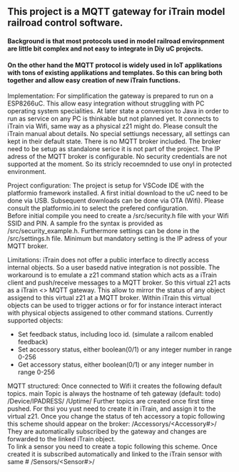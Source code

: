 ## This project is a MQTT gateway for iTrain model railroad control software. 
#### Background is that most protocols used in model railroad enviropnment are little bit complex and not easy to integrate in Diy uC projects. 
#### On the other hand the MQTT protocol is widely used in IoT applikations with tons of existing applikations and templates. So this can bring both together and allow easy creation of new iTrain functions.
Implementation: For simplification the gateway is prepared to run on a ESP8266uC. This allow easy integration without struggling with PC operating system specialities. At later state a conversion to Java in order to run as service on any PC is thinkable but not planned yet. It connects to iTrain via Wifi, same way as a physical z21 might do. Please consult the iTrain manual about details. No special settiungs necessary, all settings can kept in their default state.
There is no MQTT broker included. The broker need to be setup as standalone serice it is not part of the project. The IP adress of the MQTT broker is configurable. No security credentials are not supported at the moment. So its stricly recoemnded to use onyl in protected environment.

Project configuration: The project is setup for VSCode IDE with the platformio framework installed. 
A first initial download to the uC need to be done via USB. Subsequent downloads can be done via OTA (Wifi). Please consult the platformio.ini to select the prefered configuration.  
Before initial compile you need to create a /src/security.h file with your Wifi SSID and PIN. A sample fro the syntax is provided as /src/security_example.h.
Furthermore settings can be done in the /src/settings.h file. Minimum but mandatory setting is the IP adress of your MQTT broker.

Limitations: iTrain does not offer a public interface to directly access internal objects. So a user basedd native integration is not possible. The workaround is to emulate a z21 command station which acts as a iTrain client and push/receive messages to a MQTT broker. So this virtual z21 acts as a iTrain <> MQTT gateway.
This allow to mirror the status of any object assigend to this virtual z21 at a MQTT broker. Within iTrain this virtual objects can be used to trigger actions or for for instance interact interact with physical objects assigened to other command stations.
Currently supported objects:
- Set feedback status, including loco id. (simulate a railcom enabled feedback)
- Set accessory status, either boolean(0/1) or any integer number in range 0-256
- Get accessory status, either boolean(0/1) or any integer number in range 0-256

MQTT structured: Once connected to Wifi it creates the following default topics. main Topic is always the hostname of teh gateway (default: todo)
<Hostname>/Device/IPADRESS/<IP adress of teh gateway>
                 /Uptime/<uptime since gateway boot>
Further topics are created once first time pushed. For thsi you yust need to create it in iTrain, and assign it to the virtual z21. Once you change the status of teh accessory a topic following this scheme should appear on the broker:
<Hostaname>/Accessorys/<Accessory#>/<Accessory State>
They are automatically subscribed by the gateway and changes are forwarded to the linked iTrain object.  
To link a sensor you need to create a topic following this scheme. Once created it is subscribed automatically and linked to the iTrain sensor with same # 
<Hostaname>/Sensors/<Sensor#>/<Sensor State>

  
  
  
  
  


